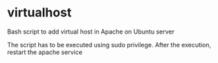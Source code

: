 # virtualhost
Bash script to add virtual host in Apache on Ubuntu server

The script has to be executed using sudo privilege.
After the execution, restart the apache service
